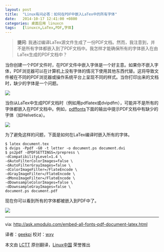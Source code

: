 ```yaml
---
layout: post
title:	"Linux有问必答：如何在PDF中嵌入LaTex中的所有字体"
date:	2014-10-17 12:41:00 +0800 
categories:	桌面应用 linuxcn 
tags:	[linuxcn,LaTex,PDF,字体]
---
```




> 
> **提问**: 我通过编译LaTex源文件生成了一份PDF文档。然而，我注意到，并不是所有字体都嵌入到了PDF文档中。我怎样才能确保所有的字体嵌入在由LaTex生成的PDF文档中？
> 
> 
> 


当你创建一个PDF文件时，在PDF文件中嵌入字体是一个好主意。如果你不嵌入字体，PDF浏览器可以在计算机上没有字体的情况下使用其他东西代替。这将导致文件被在不同的PDF浏览器或操作系统平台上呈现不同的样式。当你打印出来的文档时，缺少的字体是一个问题。


![](/Asserts/Images//attachment/album/201410/17/104341dh3y118pufmd95lp.png)


当你从LaTex中生成PDF文档时（例如用pdflatex或dvipdfm），可能并不是所有的字体都嵌入在PDF文档中。例如，[pdffonts](http://ask.xmodulo.com/check-which-fonts-are-used-pdf-document.html)下面的输出中提示PDF文档中有缺少的字体（如Helvetica）。


![](/Asserts/Images//attachment/album/201410/17/104347a274143022b5sz3s.jpg)


为了避免这样的问题，下面是如何在LaTex编译时嵌入所有的字体。



```
$ latex document.tex
$ dvips -Ppdf -G0 -t letter -o document.ps document.dvi
$ ps2pdf -dPDFSETTINGS=/prepress \
-dCompatibilityLevel=1.4 \
-dAutoFilterColorImages=false \
-dAutoFilterGrayImages=false \
-dColorImageFilter=/FlateEncode \
-dGrayImageFilter=/FlateEncode \
-dMonoImageFilter=/FlateEncode \
-dDownsampleColorImages=false \
-dDownsampleGrayImages=false \
document.ps document.pdf 

```

现在你可以看到所有的字体都被嵌入到PDF中了。


![](/Asserts/Images//attachment/album/201410/17/104350km46d6nijimmm9nn.jpg)




---


via: <http://ask.xmodulo.com/embed-all-fonts-pdf-document-latex.html>


译者：[geekpi](https://github.com/geekpi) 校对：[wxy](https://github.com/wxy)


本文由 [LCTT](https://github.com/LCTT/TranslateProject) 原创翻译，[Linux中国](http://linux.cn/) 荣誉推出
